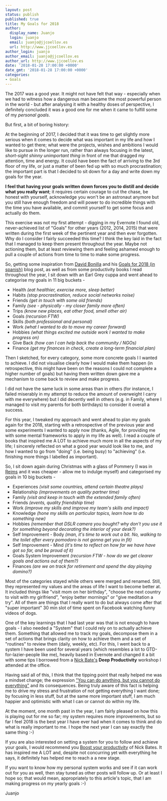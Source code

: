 ```yaml
---
layout: post
status: publish
published: true
title: My Goals for 2018
author:
  display_name: Juanjo
  login: juanjo
  email: juanjo@jjcoellov.es
  url: http://www.jjcoellov.es
author_login: juanjo
author_email: juanjo@jjcoellov.es
author_url: http://www.jjcoellov.es
date: '2018-01-28 17:00:00 +0000'
date_gmt: '2018-01-28 17:00:00 +0000'
categories:
- Goals
---
```

The 2017 was a good year. It might not have felt that way - especially when we had to witness how a dangerous man became the most powerful person in the world - but after analysing it with a healthy doses of perspective, I definitely concluded it was a good one for me when it came to fulfill some of my *personal goals*.

But first, a bit of boring history:

At the beginning of 2017, I decided that it was time to get slightly more serious when it comes to decide what was important in my life and how I wanted to get there; what were the projects, wishes and ambitions I would like to pursue in the longer run, rather than always focusing in the latest, *short-sight shinny unimportant thing* in front of me that dragged my attention, time and energy. It could have been the fact of arriving to the 3rd floor of my life, or just a matter of been fed up with so much procrastination; the important part is that I decided to sit down for a day and write down my goals for the year.

**I feel that having your goals written down forces you to distill and decide what you really want**; it requires certain courage to cut the chase, be honest with yourself, acknowledge you won't be an astronaut anymore but you still have enough freedom and will power to do incredible things with the time you have available, and commit yourself to get some focus and actually do them.

This exercise was not my first attempt - digging in my Evernote I found old, never-achieved list of "Goals" for other years (2012, 2014, 2015) that were written during the first week of the pertinent year and then ever forgotten. Why do I consider I fairly succeeded this time? I think the key laid in the fact that I managed to keep them present throughout the year. Maybe not actioning them, but at least reviewing them and feeling ashamed enough to pull a couple of actions from time to time to make some progress.

So, getting some inspiration from [David Bonilla](https://twitter.com/david_bonilla) and his [Goals for 2018 (in spanish)](http://www.bonillaware.com/objetivos-para-2017) blog post, as well as from some productivity books I read throughout the year, I sit down with an Earl Grey cuppa and went ahead to categorise my goals in 11 big buckets -

* Health *(eat healthier, exercise more, sleep better)*
* Habits *(stop procrastination, reduce social networks noise)*
* Friends *(get in touch with some old friends)*
* Family *(see - physically - my closer family more often)*
* Trips *(know new places, eat other food, smell other air)*
* Goals *(recursion FTW)*
* Skills *(both professional and personal)*
* Work *(what I wanted to do to move my career forward)*
* Hobbies *(what things excited me outside work I wanted to make progress on)*
* Give Back *(how can I can help back the community / NGOs)*
* Finance *(get my finances in check, create a long-term financial plan)*

Then I sketched, for every category, some more concrete goals I I wanted to achieve. I did not visualise clearly how I would make them happen (in retrospective, this might have been on the reasons I could not complete a higher number of goals) but having them written down gave me a mechanism to come back to review and make progress.

I did not have the same luck in some areas than in others (for instance, I failed miserably in my attempt to reduce the amount of overweight I carry with me everywhere) but I did decently well in others (e.g. in Family, where I managed to visit my parents for both birthdays) to consider it overall a success.

For this year, I tweaked my approach and went ahead to plan my goals again for the 2018, starting with a retrospective of the previous year and some experiments I wanted to apply now (thanks, Agile, for providing me with some mental frameworks to apply in my life as well). I read a couple of books that inspired me A LOT to achieve much more in all the aspects of my life; I sincerely reflected on what a good year would look like to me, and how I wanted to go from "doing" (i.e. being busy) to "achieving" (i.e. finishing more things I labelled as important).

So, I sit down again during Christmas with a glass of Pommery (I was in [Reims](https://www.tripadvisor.co.uk/Tourism-g187137-Reims_Marne_Grand_Est-Vacations.html) and it was cheaper - allow me to indulge myself) and categorised my goals in 10 big buckets -

* Experiences *(visit some countries, attend certain theatre plays)*
* Relationship *(improvements on quality partner time)*
* Family *(visit and keep in touch with the extended family often)*
* Friends *(events, quality friendship time)*
* Work *(improve my skills and improve my team's skills and impact)*
* Knowledge *(hone my skills on particular topics, learn how to do something new)*
* Hobbies *(remember that DSLR camera you bought? why don't you use it for something beyond decorating the interior of your desk?)*
* Self Improvement - Body *(man, it's time to work out a bit. No, walking to the toilet after every pomodoro is not gonna get you in fit)*
* Self Improvement - Mind *(it's time to reflect on how far we have have got so far, and be proud of it)*
* Goals System Improvement *(recursion FTW - how do we get clearer goals and actions out of them?)*
* Finances *(are we on track for retirement and spend the day playing domino?)*

Most of the categories stayed while others were merged and renamed. Still, they represented my values and the areas of life I want to become better at. It included things like "visit mom on her birthday", "choose the next country to visit with my girlfriend", "enjoy better mornings" or "give meditation a try". All of them are things that I really want to do but always come after that "super important" 30 min slot of time spent on Facebook watching funny videos of dogs.  

One of the key learnings that I had last year was that is not enough to have goals - I also needed a "System" that I could rely on to actually achieve them. Something that allowed me to track my goals, decompose them in a set of actions that brings clarity on how to achieve them and a set of "routines" to review them (daily, weekly, etc). For this, I went back to a system I have been used for several years (which resembles a lot to GTD-for-lazier-people like me), heavily based in Evernote and changed it a bit with some tips I borrowed from a [Nick Bate's](http://blog.strategicedge.co.uk/) **Deep Productivity** workshop I attended at the office.

Having said all of this, I think that the tipping point that really helped me was a mindset change; the expression ["You can do anything, but you cannot do everything"](http://nicholasbate.typepad.com/nicholas_bate/2008/06/5-productivity.html) and its consequences. Being truly aware of this fact is helping me to drive my stress and frustration of not getting everything I want done; by focusing in less stuff, but at the same more important stuff, I am much happier and optimistic with what I can or cannot do within my life.

At the moment, one month past in the year, I am fairly pleased on how this is playing out for me so far; my system requires more improvements, but so far I feel 2018 is the best year I have ever had when it comes to think and do what is really important to me. I hope the next year I can say exactly the same thing :-)

If you are also interested on setting a system for you to follow and achieve your goals, I would recommend you [Boost your productivity](https://www.amazon.co.uk/dp/B00R04B4RM) of Nick Bates. It has inspired me A LOT and, despite not concurring yet with everything he says, it definitely has helped me to reach a a new stage.

If you want to know how my personal system works and see if it can work out for you as well, then stay tuned as other posts will follow up. Or at least I hope so; that would mean, appropriately to this article's topic, that I am making progress on my yearly goals :-)

Juanjo
